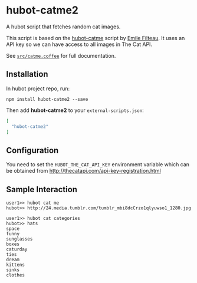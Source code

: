 # hubot-catme2

A hubot script that fetches random cat images.

This script is based on the [hubot-catme](https://github.com/Emile-Filteau/hubot-catme) script by [Emile Filteau](https://github.com/Emile-Filteau).
It uses an API key so we can have access to all images in The Cat API.

See [`src/catme.coffee`](src/catme.coffee) for full documentation.

## Installation

In hubot project repo, run:

`npm install hubot-catme2 --save`

Then add **hubot-catme2** to your `external-scripts.json`:

```json
[
  "hubot-catme2"
]
```

## Configuration

You need to set the `HUBOT_THE_CAT_API_KEY` environment variable which can be obtained from http://thecatapi.com/api-key-registration.html


## Sample Interaction

```
user1>> hubot cat me
hubot>> http://24.media.tumblr.com/tumblr_mbi8dcCrzo1qlyuwso1_1280.jpg

user1>> hubot cat categories
hubot>> hats
space
funny
sunglasses
boxes
caturday
ties
dream
kittens
sinks
clothes
```
